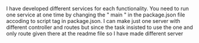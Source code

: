  I have developed different services for each functionality. You need to run one service at one time by changing the " main " in the package.json file accoding to script tag in package.json.
 I can make just one server with different controller and routes but since the task insisted to use the one and only route given there at the readme file so I have made different server
